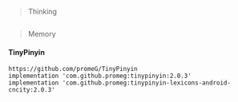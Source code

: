 > Thinking

```

```

> Memory

#### TinyPinyin

```
https://github.com/promeG/TinyPinyin
implementation 'com.github.promeg:tinypinyin:2.0.3'
implementation 'com.github.promeg:tinypinyin-lexicons-android-cncity:2.0.3'
```

